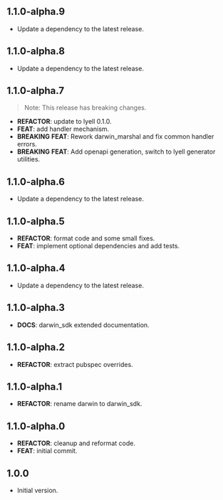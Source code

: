 ## 1.1.0-alpha.9

 - Update a dependency to the latest release.

## 1.1.0-alpha.8

 - Update a dependency to the latest release.

## 1.1.0-alpha.7

> Note: This release has breaking changes.

 - **REFACTOR**: update to lyell 0.1.0.
 - **FEAT**: add handler mechanism.
 - **BREAKING** **FEAT**: Rework darwin_marshal and fix common handler errors.
 - **BREAKING** **FEAT**: Add openapi generation, switch to lyell generator utilities.

## 1.1.0-alpha.6

 - Update a dependency to the latest release.

## 1.1.0-alpha.5

 - **REFACTOR**: format code and some small fixes.
 - **FEAT**: implement optional dependencies and add tests.

## 1.1.0-alpha.4

 - Update a dependency to the latest release.

## 1.1.0-alpha.3

 - **DOCS**: darwin_sdk extended documentation.

## 1.1.0-alpha.2

 - **REFACTOR**: extract pubspec overrides.

## 1.1.0-alpha.1

 - **REFACTOR**: rename darwin to darwin_sdk.

## 1.1.0-alpha.0

 - **REFACTOR**: cleanup and reformat code.
 - **FEAT**: initial commit.

## 1.0.0

- Initial version.
